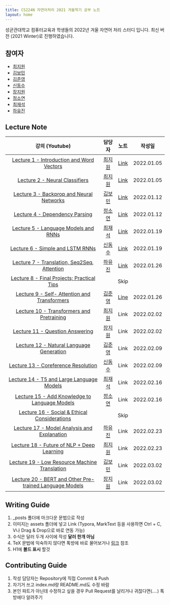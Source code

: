 ```yaml
---
title: CS224N 자연어처리 2021 겨울학기 공부 노트
layout: home
---
```


성균관대학교 컴퓨터교육과 학생들의 2022년 겨울 자연어 처리 스터디 입니다. 최신 버전 (2021 Winter)로 진행하였습니다.

## 참여자

- [최지원](https://jasonchoi.dev)
- [김보민](https://github.com/nimod7890)
- [김준영](https://github.com/junieberry)
- [신동수](https://github.com/zero-DS)
- [장지원](https://github.com/jiwon-center)
- [정소연](https://github.com/happysoy)
- [최재석](https://github.com/xy5787)
- [하유진](https://github.com/haujinnn)

## Lecture Note

|                                                                     강의 (Youtube)                                                                      |                  담당자                   |                                           노트                                            |   작성일   |
| :-----------------------------------------------------------------------------------------------------------------------------------------------------: | :---------------------------------------: | :---------------------------------------------------------------------------------------: | :--------: |
|        [Lecture 1 - Introduction and Word Vectors](https://www.youtube.com/watch?v=rmVRLeJRkl4&list=PLoROMvodv4rOSH4v6133s9LFPRHjEmbmJ&index=1)         |      [최지원](https://jasonchoi.dev)      | [Link](https://skku-comedu-nlp.github.io/cs224n/lecture%20note/2022-01-05-Lecture-1.html) | 2022.01.05 |
|              [Lecture 2 - Neural Classifiers](https://www.youtube.com/watch?v=gqaHkPEZAew&list=PLoROMvodv4rOSH4v6133s9LFPRHjEmbmJ&index=2)              |      [최지원](https://jasonchoi.dev)      | [Link](https://skku-comedu-nlp.github.io/cs224n/lecture%20note/2022-01-05-Lecture-2.html) | 2022.01.05 |
|         [Lecture 3 - Backprop and Neural Networks](https://www.youtube.com/watch?v=X0Jw4kgaFlg&list=PLoROMvodv4rOSH4v6133s9LFPRHjEmbmJ&index=3)         |  [김보민](https://github.com/nimod7890)   | [Link](https://skku-comedu-nlp.github.io/cs224n/lecture%20note/2022-01-12-Lecture-3.html) | 2022.01.12 |
|              [Lecture 4 - Dependency Parsing](https://www.youtube.com/watch?v=PSGIodTN3KE&list=PLoROMvodv4rOSH4v6133s9LFPRHjEmbmJ&index=4)              |   [정소연](https://github.com/happysoy)   | [Link](https://skku-comedu-nlp.github.io/cs224n/lecture%20note/2022-01-12-Lecture-4.html) | 2022.01.12 |
|           [Lecture 5 - Language Models and RNNs](https://www.youtube.com/watch?v=8rXD5-xhemo&list=PLoROMvodv4rOhcuXMZkNm7j3fVwBBY42z&index=5)           |    [최재석](https://github.com/xy5787)    | [Link](https://skku-comedu-nlp.github.io/cs224n/lecture%20note/2022-01-19-Lecture-5.html) | 2022.01.19 |
|             [Lecture 6 - Simple and LSTM RNNs](https://www.youtube.com/watch?v=8rXD5-xhemo&list=PLoROMvodv4rOhcuXMZkNm7j3fVwBBY42z&index=6)             |   [신동수](https://github.com/zero-DS)    | [Link](https://skku-comedu-nlp.github.io/cs224n/lecture%20note/2022-01-19-Lecture-6.html) | 2022.01.19 |
|       [Lecture 7 - Translation, Seq2Seq, Attention](https://www.youtube.com/watch?v=8rXD5-xhemo&list=PLoROMvodv4rOhcuXMZkNm7j3fVwBBY42z&index=7)        |   [하유진](https://github.com/haujinnn)   | [Link](https://skku-comedu-nlp.github.io/cs224n/lecture%20note/2022-01-26-Lecture-7.html) | 2022.01.26 |
|        [Lecture 8 - Final Projects; Practical Tips](https://www.youtube.com/watch?v=8rXD5-xhemo&list=PLoROMvodv4rOhcuXMZkNm7j3fVwBBY42z&index=8)        |                                           |                                           Skip                                            |            |
|       [Lecture 9 - Self- Attention and Transformers](https://www.youtube.com/watch?v=8rXD5-xhemo&list=PLoROMvodv4rOhcuXMZkNm7j3fVwBBY42z&index=9)       |  [김준영](https://github.com/junieberry)  | [Line](https://skku-comedu-nlp.github.io/cs224n/lecture%20note/2022-01-26-Lecture-9.html) | 2022.01.26 |
|        [Lecture 10 - Transformers and Pretraining](https://www.youtube.com/watch?v=8rXD5-xhemo&list=PLoROMvodv4rOhcuXMZkNm7j3fVwBBY42z&index=10)        |      [최지원](https://jasonchoi.dev)      |                                           Link                                            | 2022.02.02 |
|             [Lecture 11 - Question Answering](https://www.youtube.com/watch?v=8rXD5-xhemo&list=PLoROMvodv4rOhcuXMZkNm7j3fVwBBY42z&index=11)             | [장지원](https://github.com/jiwon-center) |                                           Link                                            | 2022.02.02 |
|        [Lecture 12 - Natural Language Generation](https://www.youtube.com/watch?v=8rXD5-xhemo&list=PLoROMvodv4rOhcuXMZkNm7j3fVwBBY42z&index=12)         |  [김준영](https://github.com/junieberry)  |                                           Link                                            | 2022.02.09 |
|           [Lecture 13 - Coreference Resolution](https://www.youtube.com/watch?v=8rXD5-xhemo&list=PLoROMvodv4rOhcuXMZkNm7j3fVwBBY42z&index=13)           |   [신동수](https://github.com/zero-DS)    |                                           Link                                            | 2022.02.09 |
|        [Lecture 14 - T5 and Large Language Models](https://www.youtube.com/watch?v=8rXD5-xhemo&list=PLoROMvodv4rOhcuXMZkNm7j3fVwBBY42z&index=14)        |    [최재석](https://github.com/xy5787)    |                                           Link                                            | 2022.02.16 |
|      [Lecture 15 - Add Knowledge to Language Models](https://www.youtube.com/watch?v=8rXD5-xhemo&list=PLoROMvodv4rOhcuXMZkNm7j3fVwBBY42z&index=15)      |   [정소연](https://github.com/happysoy)   |                                           Link                                            | 2022.02.16 |
|      [Lecture 16 - Social & Ethical Considerations](https://www.youtube.com/watch?v=8rXD5-xhemo&list=PLoROMvodv4rOhcuXMZkNm7j3fVwBBY42z&index=16)       |                                           |                                           Skip                                            |            |
|       [Lecture 17 - Model Analysis and Explanation](https://www.youtube.com/watch?v=8rXD5-xhemo&list=PLoROMvodv4rOhcuXMZkNm7j3fVwBBY42z&index=17)       |   [하유진](https://github.com/haujinnn)   |                                           Link                                            | 2022.02.23 |
|       [Lecture 18 - Future of NLP + Deep Learning](https://www.youtube.com/watch?v=8rXD5-xhemo&list=PLoROMvodv4rOhcuXMZkNm7j3fVwBBY42z&index=18)        |      [최지원](https://jasonchoi.dev)      |                                           Link                                            | 2022.02.23 |
|      [Lecture 19 - Low Resource Machine Translation](https://www.youtube.com/watch?v=8rXD5-xhemo&list=PLoROMvodv4rOhcuXMZkNm7j3fVwBBY42z&index=19)      |  [김보민](https://github.com/nimod7890)   |                                           Link                                            | 2022.03.02 |
| [Lecture 20 - BERT and Other Pre-trained Language Models](https://www.youtube.com/watch?v=8rXD5-xhemo&list=PLoROMvodv4rOhcuXMZkNm7j3fVwBBY42z&index=20) | [장지원](https://github.com/jiwon-center) |                                           Link                                            | 2022.03.02 |

## Writing Guide

1. \_posts 폴더에 마크다운 문법으로 작성
2. 이미지는 assets 폴더에 넣고 Link (Typora, MarkText 등을 사용하면 Ctrl + C, V나 Drag & Drop으로 바로 연동 가능)
3. 수식은 달러 두개 사이에 작성 **달러 한개 아님**
4. TeX 문법에 익숙하지 않다면 톡방에 바로 물어보거나 [링크](https://zetawiki.com/wiki/TeX_%EB%AC%B8%EB%B2%95) 참조
5. H1에 **볼드 표시** 할것

## Contributing Guide

1. 작성 담당자는 Repository에 직접 Commit & Push
2. 자기거 쓰고 index.md랑 README.md도 수정 바람
3. 본인 파트가 아닌데 수정하고 싶을 경우 Pull Request를 날리거나 귀찮다면(....) 톡방에다 알려주기
